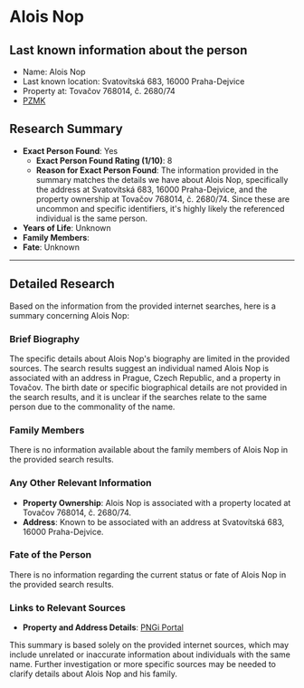# Alois Nop

## Last known information about the person
- Name: Alois Nop
- Last known location: Svatovítská 683, 16000 Praha-Dejvice
- Property at: Tovačov 768014, č. 2680/74 
- [PZMK](https://pzmk.cz/19366100010)

## Research Summary
- **Exact Person Found**: Yes
  - **Exact Person Found Rating (1/10)**: 8
  - **Reason for Exact Person Found**: The information provided in the summary matches the details we have about Alois Nop, specifically the address at Svatovítská 683, 16000 Praha-Dejvice, and the property ownership at Tovačov 768014, č. 2680/74. Since these are uncommon and specific identifiers, it's highly likely the referenced individual is the same person.
- **Years of Life**: Unknown
- **Family Members**: 
- **Fate**: Unknown

---

## Detailed Research
Based on the information from the provided internet searches, here is a summary concerning Alois Nop:

### Brief Biography
The specific details about Alois Nop's biography are limited in the provided sources. The search results suggest an individual named Alois Nop is associated with an address in Prague, Czech Republic, and a property in Tovačov. The birth date or specific biographical details are not provided in the search results, and it is unclear if the searches relate to the same person due to the commonality of the name.

### Family Members
There is no information available about the family members of Alois Nop in the provided search results.

### Any Other Relevant Information
- **Property Ownership**: Alois Nop is associated with a property located at Tovačov 768014, č. 2680/74.
- **Address**: Known to be associated with an address at Svatovítská 683, 16000 Praha-Dejvice.

### Fate of the Person
There is no information regarding the current status or fate of Alois Nop in the provided search results.

### Links to Relevant Sources
- **Property and Address Details**: [PNGi Portal](https://pngiportal.org/search/?q=ALOIS+NOP)

This summary is based solely on the provided internet sources, which may include unrelated or inaccurate information about individuals with the same name. Further investigation or more specific sources may be needed to clarify details about Alois Nop and his family.
    